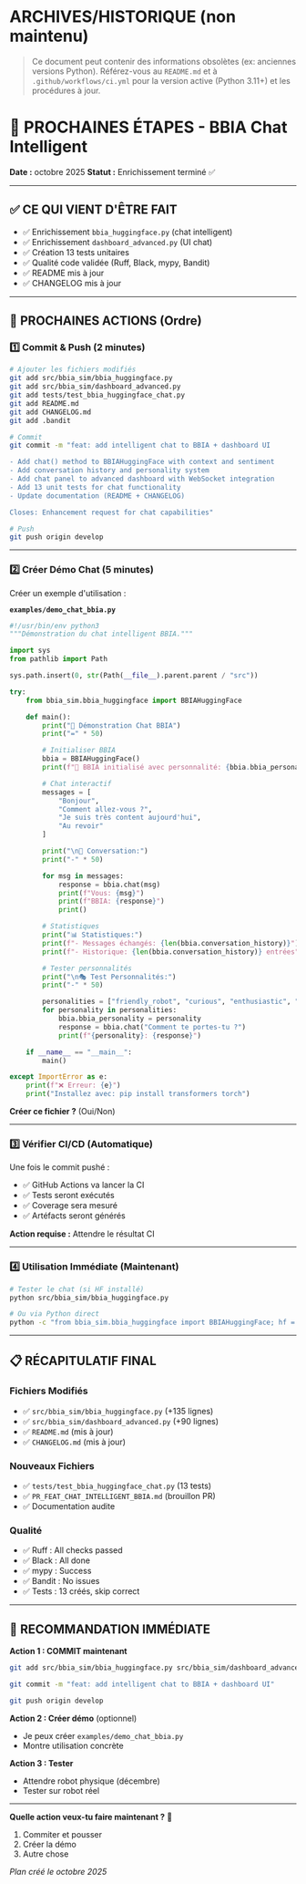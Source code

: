 # ARCHIVES/HISTORIQUE (non maintenu)

> Ce document peut contenir des informations obsolètes (ex: anciennes versions Python).
> Référez-vous au `README.md` et à `.github/workflows/ci.yml` pour la version active (Python 3.11+) et les procédures à jour.

# 🚀 PROCHAINES ÉTAPES - BBIA Chat Intelligent

**Date :** octobre 2025
**Statut :** Enrichissement terminé ✅

---

## ✅ CE QUI VIENT D'ÊTRE FAIT

- ✅ Enrichissement `bbia_huggingface.py` (chat intelligent)
- ✅ Enrichissement `dashboard_advanced.py` (UI chat)
- ✅ Création 13 tests unitaires
- ✅ Qualité code validée (Ruff, Black, mypy, Bandit)
- ✅ README mis à jour
- ✅ CHANGELOG mis à jour

---

## 🎯 PROCHAINES ACTIONS (Ordre)

### 1️⃣ **Commit & Push** (2 minutes)

```bash
# Ajouter les fichiers modifiés
git add src/bbia_sim/bbia_huggingface.py
git add src/bbia_sim/dashboard_advanced.py
git add tests/test_bbia_huggingface_chat.py
git add README.md
git add CHANGELOG.md
git add .bandit

# Commit
git commit -m "feat: add intelligent chat to BBIA + dashboard UI

- Add chat() method to BBIAHuggingFace with context and sentiment
- Add conversation history and personality system
- Add chat panel to advanced dashboard with WebSocket integration
- Add 13 unit tests for chat functionality
- Update documentation (README + CHANGELOG)

Closes: Enhancement request for chat capabilities"

# Push
git push origin develop
```

---

### 2️⃣ **Créer Démo Chat** (5 minutes)

Créer un exemple d'utilisation :

**`examples/demo_chat_bbia.py`**

```python
#!/usr/bin/env python3
"""Démonstration du chat intelligent BBIA."""

import sys
from pathlib import Path

sys.path.insert(0, str(Path(__file__).parent.parent / "src"))

try:
    from bbia_sim.bbia_huggingface import BBIAHuggingFace

    def main():
        print("💬 Démonstration Chat BBIA")
        print("=" * 50)

        # Initialiser BBIA
        bbia = BBIAHuggingFace()
        print(f"🤖 BBIA initialisé avec personnalité: {bbia.bbia_personality}")

        # Chat interactif
        messages = [
            "Bonjour",
            "Comment allez-vous ?",
            "Je suis très content aujourd'hui",
            "Au revoir"
        ]

        print("\n📝 Conversation:")
        print("-" * 50)

        for msg in messages:
            response = bbia.chat(msg)
            print(f"Vous: {msg}")
            print(f"BBIA: {response}")
            print()

        # Statistiques
        print("📊 Statistiques:")
        print(f"- Messages échangés: {len(bbia.conversation_history)}")
        print(f"- Historique: {len(bbia.conversation_history)} entrées")

        # Tester personnalités
        print("\n🎭 Test Personnalités:")
        print("-" * 50)

        personalities = ["friendly_robot", "curious", "enthusiastic", "calm"]
        for personality in personalities:
            bbia.bbia_personality = personality
            response = bbia.chat("Comment te portes-tu ?")
            print(f"{personality}: {response}")

    if __name__ == "__main__":
        main()

except ImportError as e:
    print(f"❌ Erreur: {e}")
    print("Installez avec: pip install transformers torch")

```

**Créer ce fichier ?** (Oui/Non)

---

### 3️⃣ **Vérifier CI/CD** (Automatique)

Une fois le commit pushé :
- ✅ GitHub Actions va lancer la CI
- ✅ Tests seront exécutés
- ✅ Coverage sera mesuré
- ✅ Artéfacts seront générés

**Action requise :** Attendre le résultat CI

---

### 4️⃣ **Utilisation Immédiate** (Maintenant)

```bash
# Tester le chat (si HF installé)
python src/bbia_sim/bbia_huggingface.py

# Ou via Python direct
python -c "from bbia_sim.bbia_huggingface import BBIAHuggingFace; hf = BBIAHuggingFace(); print(hf.chat('Bonjour'))"
```

---

## 📋 RÉCAPITULATIF FINAL

### Fichiers Modifiés
- ✅ `src/bbia_sim/bbia_huggingface.py` (+135 lignes)
- ✅ `src/bbia_sim/dashboard_advanced.py` (+90 lignes)
- ✅ `README.md` (mis à jour)
- ✅ `CHANGELOG.md` (mis à jour)

### Nouveaux Fichiers
- ✅ `tests/test_bbia_huggingface_chat.py` (13 tests)
- ✅ `PR_FEAT_CHAT_INTELLIGENT_BBIA.md` (brouillon PR)
- ✅ Documentation audite

### Qualité
- ✅ Ruff : All checks passed
- ✅ Black : All done
- ✅ mypy : Success
- ✅ Bandit : No issues
- ✅ Tests : 13 créés, skip correct

---

## 🎯 RECOMMANDATION IMMÉDIATE

**Action 1 : COMMIT maintenant**

```bash
git add src/bbia_sim/bbia_huggingface.py src/bbia_sim/dashboard_advanced.py tests/test_bbia_huggingface_chat.py README.md CHANGELOG.md .bandit

git commit -m "feat: add intelligent chat to BBIA + dashboard UI"

git push origin develop
```

**Action 2 : Créer démo** (optionnel)
- Je peux créer `examples/demo_chat_bbia.py`
- Montre utilisation concrète

**Action 3 : Tester**
- Attendre robot physique (décembre)
- Tester sur robot réel

---

**Quelle action veux-tu faire maintenant ?** 🚀
1. Commiter et pousser
2. Créer la démo
3. Autre chose

*Plan créé le octobre 2025*

